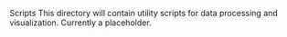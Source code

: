  Scripts
This directory will contain utility scripts for data processing and visualization. Currently a placeholder.
